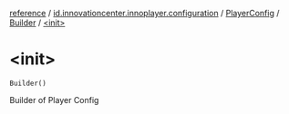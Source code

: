 [reference](../../../index.md) / [id.innovationcenter.innoplayer.configuration](../../index.md) / [PlayerConfig](../index.md) / [Builder](index.md) / [&lt;init&gt;](./-init-.md)

# &lt;init&gt;

`Builder()`

Builder of Player Config

